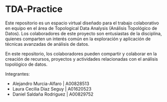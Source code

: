 # TDA-Practice
Este repositorio es un espacio virtual diseñado para el trabajo colaborativo en equipo en el área de Topological Data Analysis (Análisis Topológico de Datos). Los colaboradores de este proyecto son entusiastas de la disciplina, quienes comparten un interés común en la exploración y aplicación de técnicas avanzadas de análisis de datos.

En este repositorio, los colaboradores pueden compartir y colaborar en la creación de recursos, proyectos y actividades relacionadas con el análisis topológico de datos. 

Integrantes:

* Alejandro Murcia-Alfaro | A00828513
* Laura Cecilia Diaz Seguy | A01620523
* Daniel Saldaña Rodriguez | A00829752
